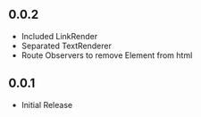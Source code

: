 
## 0.0.2

* Included LinkRender
* Separated TextRenderer
* Route Observers to remove Element from html

## 0.0.1

* Initial Release
